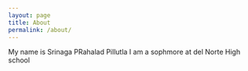 ```yaml
---
layout: page
title: About
permalink: /about/
---
```


My name is Srinaga PRahalad Pillutla
I am a sophmore at del Norte High school
